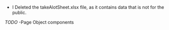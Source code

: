 * I Deleted the takeAlotSheet.xlsx file, as it contains data that is not for the public.

*TODO*
-Page Object components
